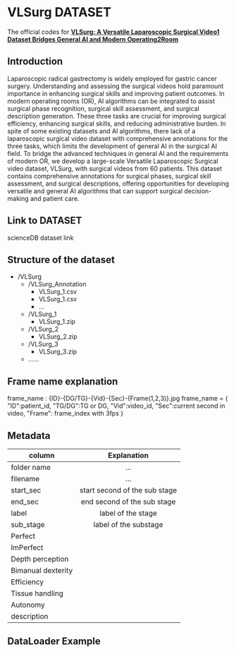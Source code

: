 # VLSurg DATASET

The official codes for [**VLSurg: A Versatile Laparoscopic Surgical Video1 Dataset Bridges General AI and Modern Operating2Room**](linktopaper)

## Introduction 

Laparoscopic radical gastrectomy is widely employed for gastric cancer surgery. Understanding and assessing the surgical
videos hold paramount importance in enhancing surgical skills and improving patient outcomes. In modern operating rooms
(OR), AI algorithms can be integrated to assist surgical phase recognition, surgical skill assessment, and surgical description
generation. These three tasks are crucial for improving surgical efficiency, enhancing surgical skills, and reducing administrative
burden. In spite of some existing datasets and AI algorithms, there lack of a laparoscopic surgical video dataset with
comprehensive annotations for the three tasks, which limits the development of general AI in the surgical AI field. To bridge
the advanced techniques in general AI and the requirements of modern OR, we develop a large-scale Versatile Laparoscopic
Surgical video dataset, VLSurg, with surgical videos from 60 patients. This dataset contains comprehensive annotations for
surgical phases, surgical skill assessment, and surgical descriptions, offering opportunities for developing versatile and general
AI algorithms that can support surgical decision-making and patient care.

## Link to DATASET

scienceDB dataset link

## Structure of the dataset

- /VLSurg
  - /VLSurg_Annotation
    - VLSurg_1.csv
    - VLSurg_1.csv
    - ...
  - /VLSurg_1
    - VLSurg_1.zip
  - /VLSurg_2
    - VLSurg_2.zip
  - /VLSurg_3
    - VLSurg_3.zip
  - ......
 
## Frame name explanation

frame_name : {ID}-{DG/TG}-{Vid}-{Sec}-{Frame(1,2,3)}.jpg
frame_name = {
"ID":patient_id,
"TG/DG":TG or DG,
"Vid":video_id,
"Sec":current second in video,
"Frame": frame_index with 3fps
}


## Metadata
												

|column|Explanation|
|--|:--:|
folder name	| ...
filename|...
start_sec|start second of the sub stage
end_sec|end second of the sub stage
label|label of the stage
sub_stage|label of the substage
Perfect|
ImPerfect|
Depth perception|
Bimanual dexterity|
Efficiency|
Tissue handling|
Autonomy|
description|

## DataLoader Example


## 
